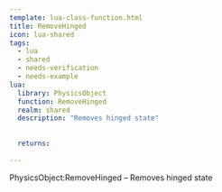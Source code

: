 ```yaml
---
template: lua-class-function.html
title: RemoveHinged
icon: lua-shared
tags:
  - lua
  - shared
  - needs-verification
  - needs-example
lua:
  library: PhysicsObject
  function: RemoveHinged
  realm: shared
  description: "Removes hinged state"
  
  
  returns:
    
---
```


<div class="lua__search__keywords">
PhysicsObject:RemoveHinged &#x2013; Removes hinged state
</div>
